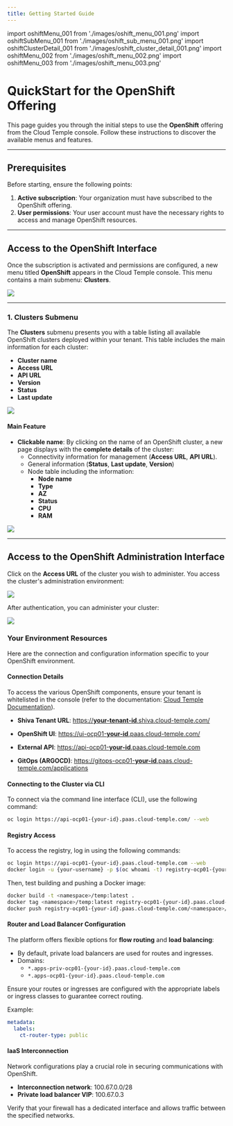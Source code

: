 ```yaml
---
title: Getting Started Guide
---
```

import oshiftMenu_001 from './images/oshift_menu_001.png'
import oshiftSubMenu_001 from './images/oshift_sub_menu_001.png'
import oshiftClusterDetail_001 from './images/oshift_cluster_detail_001.png'
import oshiftMenu_002 from './images/oshift_menu_002.png'
import oshiftMenu_003 from './images/oshift_menu_003.png'

# QuickStart for the OpenShift Offering

This page guides you through the initial steps to use the **OpenShift** offering from the Cloud Temple console. Follow these instructions to discover the available menus and features.

---

## Prerequisites

Before starting, ensure the following points:

1. **Active subscription**: Your organization must have subscribed to the OpenShift offering.
2. **User permissions**: Your user account must have the necessary rights to access and manage OpenShift resources.

---

## Access to the OpenShift Interface

Once the subscription is activated and permissions are configured, a new menu titled **OpenShift** appears in the Cloud Temple console. This menu contains a main submenu: **Clusters**.

<img src={oshiftMenu_001} />

---

### 1. **Clusters** Submenu

The **Clusters** submenu presents you with a table listing all available OpenShift clusters deployed within your tenant. This table includes the main information for each cluster:

- **Cluster name**
- **Access URL**
- **API URL**
- **Version**
- **Status**
- **Last update**

<img src={oshiftSubMenu_001} />

#### Main Feature

- **Clickable name**: By clicking on the name of an OpenShift cluster, a new page displays with the **complete details** of the cluster:
  - Connectivity information for management (**Access URL**, **API URL**).
  - General information (**Status**, **Last update**, **Version**)
  - Node table including the information:
    - **Node name**
    - **Type**
    - **AZ**
    - **Status**
    - **CPU**
    - **RAM**

<img src={oshiftClusterDetail_001} />

---

## Access to the OpenShift Administration Interface

Click on the **Access URL** of the cluster you wish to administer. You access the cluster's administration environment:

<img src={oshiftMenu_002} />

After authentication, you can administer your cluster:

<img src={oshiftMenu_003} />

### Your Environment Resources

Here are the connection and configuration information specific to your OpenShift environment.

#### Connection Details

To access the various OpenShift components, ensure your tenant is whitelisted in the console (refer to the documentation: [Cloud Temple Documentation](https://docs.cloud-temple.com/)).

- __Shiva Tenant URL__:
  [https://__your-tenant-id__.shiva.cloud-temple.com/](https://**your-tenant-id**.shiva.cloud-temple.com/)

- __OpenShift UI__:
  [https://ui-ocp01-__your-id__.paas.cloud-temple.com/](https://ui-ocp01-**your-id**.paas.cloud-temple.com/)

- __External API__:
  [https://api-ocp01-__your-id__.paas.cloud-temple.com](https://api-ocp01-**your-id**.paas.cloud-temple.com)

- __GitOps (ARGOCD)__:
  [https://gitops-ocp01-__your-id__.paas.cloud-temple.com/applications](https://gitops-ocp01-**your-id**.paas.cloud-temple.com/applications)

#### Connecting to the Cluster via CLI

To connect via the command line interface (CLI), use the following command:

```bash
oc login https://api-ocp01-{your-id}.paas.cloud-temple.com/ --web
```

#### Registry Access

To access the registry, log in using the following commands:

```bash
oc login https://api-ocp01-{your-id}.paas.cloud-temple.com --web
docker login -u {your-username} -p $(oc whoami -t) registry-ocp01-{your-id}.paas.cloud-temple.com
```

Then, test building and pushing a Docker image:

```bash
docker build -t <namespace>/temp:latest .
docker tag <namespace>/temp:latest registry-ocp01-{your-id}.paas.cloud-temple.com/<namespace>/temp:latest
docker push registry-ocp01-{your-id}.paas.cloud-temple.com/<namespace>/temp:latest
```

#### Router and Load Balancer Configuration

The platform offers flexible options for __flow routing__ and __load balancing__:

- By default, private load balancers are used for routes and ingresses.
- Domains:
  - `*.apps-priv-ocp01-{your-id}.paas.cloud-temple.com`
  - `*.apps-ocp01-{your-id}.paas.cloud-temple.com`

Ensure your routes or ingresses are configured with the appropriate labels or ingress classes to guarantee correct routing.

Example:

```yaml
metadata:
  labels:
    ct-router-type: public
```

#### IaaS Interconnection

Network configurations play a crucial role in securing communications with OpenShift.

- __Interconnection network__: 100.67.0.0/28
- __Private load balancer VIP__: 100.67.0.3

Verify that your firewall has a dedicated interface and allows traffic between the specified networks.
